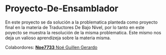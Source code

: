 # Proyecto-De-Ensamblador

En este proyecto se da solución a la problematica planteda como proyecto final en la materia de Traductores De Bajo Nivel, por lo tanto en este poyecto se muestra la resolución de la misma problematica.
Este mismo nos deja un valioso aprendizeja sobre la materia misma.

Colabordores:
</a>
      <span data-view-component="true" class="flex-self-center min-width-0 css-truncate css-truncate-overflow width-fit flex-auto">
        <a href="https://github.com/Noe7733" class="Link--primary no-underline flex-self-center">
          <strong>Noe7733</strong>
          <span class="color-fg-muted">Noé Guillen Gerardo</span>
        </a>
